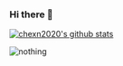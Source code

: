 ### Hi there 👋
[![chexn2020's github stats](https://github-readme-stats.vercel.app/api?username=chenxn2020&theme=dark&show_icons=true)](https://github.com/chenxn2020)

![nothing](https://visitor-badge.laobi.icu/badge?page_id=chenxn2020)
<!--
**chenxn2020/chenxn2020** is a ✨ _special_ ✨ repository because its `README.md` (this file) appears on your GitHub profile.

Here are some ideas to get you started:

- 🔭 I’m currently working on ...
- 🌱 I’m currently learning ...
- 👯 I’m looking to collaborate on ...
- 🤔 I’m looking for help with ...
- 💬 Ask me about ...
- 📫 How to reach me: ...
- 😄 Pronouns: ...
- ⚡ Fun fact: ...
-->
